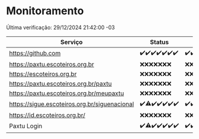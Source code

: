 # Monitoramento

Última verificação: 29/12/2024 21:42:00 -03

|Serviço|Status|Últimas 24h|
|---|---|---|
|https://github.com|<span title="2024-12-22: OK=23">✔️</span><span title="2024-12-23: OK=23">✔️</span><span title="2024-12-24: OK=23">✔️</span><span title="2024-12-25: OK=23">✔️</span><span title="2024-12-26: OK=23">✔️</span><span title="2024-12-27: OK=23">✔️</span><span title="2024-12-28: OK=23">✔️</span>|<span title="28/12/2024 21:44:00 -03 : 200">✔️</span><span title="28/12/2024 23:17:00 -03 : 200">✔️</span><span title="29/12/2024 00:18:00 -03 : 200">✔️</span><span title="29/12/2024 01:10:00 -03 : 200">✔️</span><span title="29/12/2024 02:07:00 -03 : 200">✔️</span><span title="29/12/2024 03:10:00 -03 : 200">✔️</span><span title="29/12/2024 04:07:00 -03 : 200">✔️</span><span title="29/12/2024 05:10:00 -03 : 200">✔️</span><span title="29/12/2024 06:07:00 -03 : 200">✔️</span><span title="29/12/2024 07:07:00 -03 : 200">✔️</span><span title="29/12/2024 08:05:00 -03 : 200">✔️</span><span title="29/12/2024 09:13:00 -03 : 200">✔️</span><span title="29/12/2024 10:11:00 -03 : 200">✔️</span><span title="29/12/2024 11:06:00 -03 : 200">✔️</span><span title="29/12/2024 12:06:00 -03 : 200">✔️</span><span title="29/12/2024 13:08:00 -03 : 200">✔️</span><span title="29/12/2024 14:06:00 -03 : 200">✔️</span><span title="29/12/2024 15:10:00 -03 : 200">✔️</span><span title="29/12/2024 16:04:00 -03 : 200">✔️</span><span title="29/12/2024 17:07:00 -03 : 200">✔️</span><span title="29/12/2024 18:06:00 -03 : 200">✔️</span><span title="29/12/2024 19:07:00 -03 : 200">✔️</span><span title="29/12/2024 20:07:00 -03 : 200">✔️</span><span title="29/12/2024 21:42:00 -03 : 200">✔️</span>|
|https://paxtu.escoteiros.org.br|<span title="2024-12-22: Falhas=23">❌</span><span title="2024-12-23: Falhas=23">❌</span><span title="2024-12-24: Falhas=23">❌</span><span title="2024-12-25: Falhas=23">❌</span><span title="2024-12-26: Falhas=23">❌</span><span title="2024-12-27: Falhas=23">❌</span><span title="2024-12-28: Falhas=23">❌</span>|<span title="28/12/2024 21:44:00 -03 : 403">❌</span><span title="28/12/2024 23:17:00 -03 : 403">❌</span><span title="29/12/2024 00:18:00 -03 : 403">❌</span><span title="29/12/2024 01:10:00 -03 : 403">❌</span><span title="29/12/2024 02:07:00 -03 : 403">❌</span><span title="29/12/2024 03:10:00 -03 : 403">❌</span><span title="29/12/2024 04:07:00 -03 : 403">❌</span><span title="29/12/2024 05:10:00 -03 : 403">❌</span><span title="29/12/2024 06:07:00 -03 : 403">❌</span><span title="29/12/2024 07:07:00 -03 : 403">❌</span><span title="29/12/2024 08:05:00 -03 : 403">❌</span><span title="29/12/2024 09:13:00 -03 : 403">❌</span><span title="29/12/2024 10:11:00 -03 : 403">❌</span><span title="29/12/2024 11:06:00 -03 : 403">❌</span><span title="29/12/2024 12:06:00 -03 : 403">❌</span><span title="29/12/2024 13:08:00 -03 : 403">❌</span><span title="29/12/2024 14:06:00 -03 : 403">❌</span><span title="29/12/2024 15:10:00 -03 : 403">❌</span><span title="29/12/2024 16:05:00 -03 : 403">❌</span><span title="29/12/2024 17:07:00 -03 : 403">❌</span><span title="29/12/2024 18:06:00 -03 : 403">❌</span><span title="29/12/2024 19:07:00 -03 : 403">❌</span><span title="29/12/2024 20:07:00 -03 : 403">❌</span><span title="29/12/2024 21:42:00 -03 : 403">❌</span>|
|https://escoteiros.org.br|<span title="2024-12-22: Falhas=23">❌</span><span title="2024-12-23: Falhas=23">❌</span><span title="2024-12-24: Falhas=23">❌</span><span title="2024-12-25: Falhas=23">❌</span><span title="2024-12-26: Falhas=23">❌</span><span title="2024-12-27: Falhas=23">❌</span><span title="2024-12-28: Falhas=23">❌</span>|<span title="28/12/2024 21:44:00 -03 : 403">❌</span><span title="28/12/2024 23:17:00 -03 : 403">❌</span><span title="29/12/2024 00:18:00 -03 : 403">❌</span><span title="29/12/2024 01:10:00 -03 : 403">❌</span><span title="29/12/2024 02:07:00 -03 : 403">❌</span><span title="29/12/2024 03:11:00 -03 : 403">❌</span><span title="29/12/2024 04:07:00 -03 : 403">❌</span><span title="29/12/2024 05:10:00 -03 : 403">❌</span><span title="29/12/2024 06:07:00 -03 : 403">❌</span><span title="29/12/2024 07:07:00 -03 : 403">❌</span><span title="29/12/2024 08:05:00 -03 : 403">❌</span><span title="29/12/2024 09:13:00 -03 : 403">❌</span><span title="29/12/2024 10:11:00 -03 : 403">❌</span><span title="29/12/2024 11:06:00 -03 : 403">❌</span><span title="29/12/2024 12:06:00 -03 : 403">❌</span><span title="29/12/2024 13:08:00 -03 : 403">❌</span><span title="29/12/2024 14:06:00 -03 : 403">❌</span><span title="29/12/2024 15:10:00 -03 : 403">❌</span><span title="29/12/2024 16:05:00 -03 : 403">❌</span><span title="29/12/2024 17:07:00 -03 : 403">❌</span><span title="29/12/2024 18:06:00 -03 : 403">❌</span><span title="29/12/2024 19:07:00 -03 : 403">❌</span><span title="29/12/2024 20:07:00 -03 : 403">❌</span><span title="29/12/2024 21:42:00 -03 : 403">❌</span>|
|https://paxtu.escoteiros.org.br/paxtu|<span title="2024-12-22: Falhas=23">❌</span><span title="2024-12-23: Falhas=23">❌</span><span title="2024-12-24: Falhas=23">❌</span><span title="2024-12-25: Falhas=23">❌</span><span title="2024-12-26: Falhas=23">❌</span><span title="2024-12-27: Falhas=23">❌</span><span title="2024-12-28: Falhas=23">❌</span>|<span title="28/12/2024 21:44:00 -03 : 403">❌</span><span title="28/12/2024 23:17:00 -03 : 403">❌</span><span title="29/12/2024 00:18:00 -03 : 403">❌</span><span title="29/12/2024 01:10:00 -03 : 403">❌</span><span title="29/12/2024 02:07:00 -03 : 403">❌</span><span title="29/12/2024 03:11:00 -03 : 403">❌</span><span title="29/12/2024 04:07:00 -03 : 403">❌</span><span title="29/12/2024 05:10:00 -03 : 403">❌</span><span title="29/12/2024 06:07:00 -03 : 403">❌</span><span title="29/12/2024 07:07:00 -03 : 403">❌</span><span title="29/12/2024 08:05:00 -03 : 403">❌</span><span title="29/12/2024 09:13:00 -03 : 403">❌</span><span title="29/12/2024 10:11:00 -03 : 403">❌</span><span title="29/12/2024 11:06:00 -03 : 403">❌</span><span title="29/12/2024 12:06:00 -03 : 403">❌</span><span title="29/12/2024 13:08:00 -03 : 403">❌</span><span title="29/12/2024 14:06:00 -03 : 403">❌</span><span title="29/12/2024 15:10:00 -03 : 403">❌</span><span title="29/12/2024 16:05:00 -03 : 403">❌</span><span title="29/12/2024 17:07:00 -03 : 403">❌</span><span title="29/12/2024 18:06:00 -03 : 403">❌</span><span title="29/12/2024 19:07:00 -03 : 403">❌</span><span title="29/12/2024 20:07:00 -03 : 403">❌</span><span title="29/12/2024 21:42:00 -03 : 403">❌</span>|
|https://paxtu.escoteiros.org.br/meupaxtu|<span title="2024-12-22: Falhas=23">❌</span><span title="2024-12-23: Falhas=23">❌</span><span title="2024-12-24: Falhas=23">❌</span><span title="2024-12-25: Falhas=23">❌</span><span title="2024-12-26: Falhas=23">❌</span><span title="2024-12-27: Falhas=23">❌</span><span title="2024-12-28: Falhas=23">❌</span>|<span title="28/12/2024 21:44:00 -03 : 403">❌</span><span title="28/12/2024 23:17:00 -03 : 403">❌</span><span title="29/12/2024 00:18:00 -03 : 403">❌</span><span title="29/12/2024 01:10:00 -03 : 403">❌</span><span title="29/12/2024 02:07:00 -03 : 403">❌</span><span title="29/12/2024 03:11:00 -03 : 403">❌</span><span title="29/12/2024 04:07:00 -03 : 403">❌</span><span title="29/12/2024 05:10:00 -03 : 403">❌</span><span title="29/12/2024 06:07:00 -03 : 403">❌</span><span title="29/12/2024 07:07:00 -03 : 403">❌</span><span title="29/12/2024 08:05:00 -03 : 403">❌</span><span title="29/12/2024 09:13:00 -03 : 403">❌</span><span title="29/12/2024 10:11:00 -03 : 403">❌</span><span title="29/12/2024 11:06:00 -03 : 403">❌</span><span title="29/12/2024 12:06:00 -03 : 403">❌</span><span title="29/12/2024 13:08:00 -03 : 403">❌</span><span title="29/12/2024 14:06:00 -03 : 403">❌</span><span title="29/12/2024 15:10:00 -03 : 403">❌</span><span title="29/12/2024 16:05:00 -03 : 403">❌</span><span title="29/12/2024 17:07:00 -03 : 403">❌</span><span title="29/12/2024 18:06:00 -03 : 403">❌</span><span title="29/12/2024 19:07:00 -03 : 403">❌</span><span title="29/12/2024 20:07:00 -03 : 403">❌</span><span title="29/12/2024 21:42:00 -03 : 403">❌</span>|
|https://sigue.escoteiros.org.br/siguenacional|<span title="2024-12-22: OK=23">✔️</span><span title="2024-12-23: OK=22, Falhas=1">⚠️</span><span title="2024-12-24: OK=23">✔️</span><span title="2024-12-25: OK=23">✔️</span><span title="2024-12-26: OK=23">✔️</span><span title="2024-12-27: OK=23">✔️</span><span title="2024-12-28: OK=23">✔️</span>|<span title="28/12/2024 21:44:00 -03 : 200">✔️</span><span title="28/12/2024 23:17:00 -03 : 200">✔️</span><span title="29/12/2024 00:18:00 -03 : 200">✔️</span><span title="29/12/2024 01:10:00 -03 : 200">✔️</span><span title="29/12/2024 02:07:00 -03 : 200">✔️</span><span title="29/12/2024 03:11:00 -03 : 200">✔️</span><span title="29/12/2024 04:07:00 -03 : 200">✔️</span><span title="29/12/2024 05:10:00 -03 : 200">✔️</span><span title="29/12/2024 06:07:00 -03 : 200">✔️</span><span title="29/12/2024 07:07:00 -03 : 200">✔️</span><span title="29/12/2024 08:05:00 -03 : 200">✔️</span><span title="29/12/2024 09:13:00 -03 : 200">✔️</span><span title="29/12/2024 10:11:00 -03 : 200">✔️</span><span title="29/12/2024 11:06:00 -03 : 200">✔️</span><span title="29/12/2024 12:06:00 -03 : 200">✔️</span><span title="29/12/2024 13:08:00 -03 : 200">✔️</span><span title="29/12/2024 14:06:00 -03 : 200">✔️</span><span title="29/12/2024 15:10:00 -03 : 200">✔️</span><span title="29/12/2024 16:05:00 -03 : 200">✔️</span><span title="29/12/2024 17:07:00 -03 : 200">✔️</span><span title="29/12/2024 18:06:00 -03 : 200">✔️</span><span title="29/12/2024 19:07:00 -03 : 200">✔️</span><span title="29/12/2024 20:07:00 -03 : 200">✔️</span><span title="29/12/2024 21:42:00 -03 : 200">✔️</span>|
|https://id.escoteiros.org.br/|<span title="2024-12-22: Falhas=23">❌</span><span title="2024-12-23: Falhas=23">❌</span><span title="2024-12-24: Falhas=23">❌</span><span title="2024-12-25: Falhas=23">❌</span><span title="2024-12-26: Falhas=23">❌</span><span title="2024-12-27: Falhas=23">❌</span><span title="2024-12-28: Falhas=23">❌</span>|<span title="28/12/2024 21:44:00 -03 : 403">❌</span><span title="28/12/2024 23:17:00 -03 : 403">❌</span><span title="29/12/2024 00:18:00 -03 : 403">❌</span><span title="29/12/2024 01:10:00 -03 : 403">❌</span><span title="29/12/2024 02:07:00 -03 : 403">❌</span><span title="29/12/2024 03:11:00 -03 : 403">❌</span><span title="29/12/2024 04:07:00 -03 : 403">❌</span><span title="29/12/2024 05:10:00 -03 : 403">❌</span><span title="29/12/2024 06:07:00 -03 : 403">❌</span><span title="29/12/2024 07:07:00 -03 : 403">❌</span><span title="29/12/2024 08:05:00 -03 : 403">❌</span><span title="29/12/2024 09:13:00 -03 : 403">❌</span><span title="29/12/2024 10:11:00 -03 : 403">❌</span><span title="29/12/2024 11:06:00 -03 : 403">❌</span><span title="29/12/2024 12:06:00 -03 : 403">❌</span><span title="29/12/2024 13:08:00 -03 : 403">❌</span><span title="29/12/2024 14:06:00 -03 : 403">❌</span><span title="29/12/2024 15:10:00 -03 : 403">❌</span><span title="29/12/2024 16:05:00 -03 : 403">❌</span><span title="29/12/2024 17:07:00 -03 : 403">❌</span><span title="29/12/2024 18:06:00 -03 : 403">❌</span><span title="29/12/2024 19:07:00 -03 : 403">❌</span><span title="29/12/2024 20:07:00 -03 : 403">❌</span><span title="29/12/2024 21:42:00 -03 : 403">❌</span>|
|Paxtu Login|<span title="2024-12-22: OK=23">✔️</span><span title="2024-12-23: OK=22, Falhas=1">⚠️</span><span title="2024-12-24: OK=23">✔️</span><span title="2024-12-25: OK=23">✔️</span><span title="2024-12-26: OK=23">✔️</span><span title="2024-12-27: OK=23">✔️</span><span title="2024-12-28: OK=23">✔️</span>|<span title="28/12/2024 21:44:00 -03 : 200">✔️</span><span title="28/12/2024 23:17:00 -03 : 200">✔️</span><span title="29/12/2024 00:18:00 -03 : 200">✔️</span><span title="29/12/2024 01:10:00 -03 : 200">✔️</span><span title="29/12/2024 02:07:00 -03 : 200">✔️</span><span title="29/12/2024 03:11:00 -03 : 200">✔️</span><span title="29/12/2024 04:07:00 -03 : 200">✔️</span><span title="29/12/2024 05:10:00 -03 : 200">✔️</span><span title="29/12/2024 06:07:00 -03 : 200">✔️</span><span title="29/12/2024 07:07:00 -03 : 200">✔️</span><span title="29/12/2024 08:05:00 -03 : 200">✔️</span><span title="29/12/2024 09:13:00 -03 : 200">✔️</span><span title="29/12/2024 10:12:00 -03 : 200">✔️</span><span title="29/12/2024 11:06:00 -03 : 200">✔️</span><span title="29/12/2024 12:06:00 -03 : 200">✔️</span><span title="29/12/2024 13:08:00 -03 : 200">✔️</span><span title="29/12/2024 14:06:00 -03 : 200">✔️</span><span title="29/12/2024 15:10:00 -03 : 200">✔️</span><span title="29/12/2024 16:05:00 -03 : 200">✔️</span><span title="29/12/2024 17:07:00 -03 : 200">✔️</span><span title="29/12/2024 18:06:00 -03 : 200">✔️</span><span title="29/12/2024 19:07:00 -03 : 200">✔️</span><span title="29/12/2024 20:07:00 -03 : 200">✔️</span><span title="29/12/2024 21:42:00 -03 : 200">✔️</span>|

